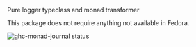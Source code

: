 Pure logger typeclass and monad transformer

This package does not require anything not available in Fedora.

![ghc-monad-journal status](https://copr.fedorainfracloud.org/coprs/dshea/bdcs-haskell-deps/package/ghc-monad-journal/status_image/last_build.png)
